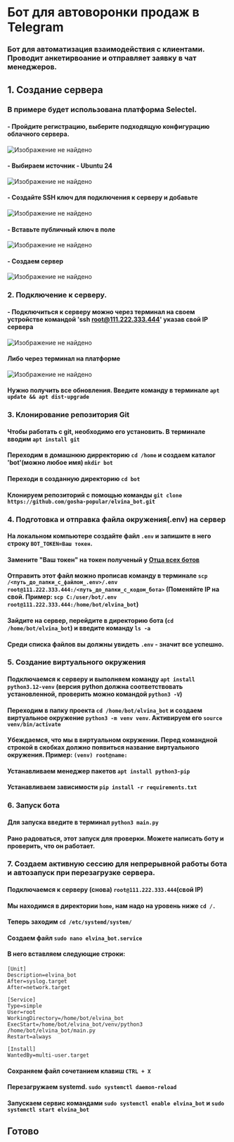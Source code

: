 # Бот для автоворонки продаж в Telegram

### Бот для автоматизация взаимодействия с клиентами. Проводит анкетирвоание и отправляет заявку в чат менеджеров.

## 1. Создание сервера
### В примере будет использована платформа Selectel.
#### - Пройдите регистрацию, выберите подходящую конфигурацию облачного сервера.

![Изображение не найдено](readme_image/1.png)

#### - Выбираем источник - Ubuntu 24
![Изображение не найдено](readme_image/2.png)
#### - Создайте SSH ключ для подключения к серверу и добавьте
![Изображение не найдено](readme_image/3.png)
#### - Вставьте публичный ключ в поле
![Изображение не найдено](readme_image/4.png)
#### - Создаем сервер
![Изображение не найдено](readme_image/5.png)
### 2. Подключение к серверу.
#### - Подключиться к серверу можно через терминал на своем устройстве командой 'ssh root@111.222.333.444' указав свой IP сервера
![Изображение не найдено](readme_image/6.png)
#### Либо через терминал на платформе 
![Изображение не найдено](readme_image/7.png)
#### Нужно получить все обновления. Введите команду в терминале `apt update && apt dist-upgrade`
### 3. Клонирование репозитория Git 
#### Чтобы работать с git, необходимо его установить. В терминале вводим `apt install git`
#### Переходим в домашнюю дирректорию `cd /home` и создаем каталог 'bot'(можно любое имя) `mkdir bot`
#### Переходи в созданную директорию `cd bot`
#### Клонируем репозиторий с помощью команды `git clone https://github.com/gosha-popular/elvina_bot.git`
### 4. Подготовка и отправка файла окружения(.env) на сервер
#### На локальном компьютере создайте файл `.env` и запишите в него строку `BOT_TOKEN=Ваш токен`.
#### Замените "Ваш токен" на токен полученый у [Отца всех ботов](https://t.me/BotFather)
#### Отправить этот файл можно прописав команду в терминале `scp /<путь_до_папки_с_файлом_.env>/.env root@111.222.333.444:/<путь_до_папки_с_кодом_бота>` (Поменяйте IP на свой. Пример: `scp C:/user/bot/.env root@111.222.333.444:/home/bot/elvina_bot`)
#### Зайдите на сервер, перейдите в директорию бота (`cd /home/bot/elvina_bot`) и введите команду `ls -a`
#### Среди списка файлов вы должны увидеть `.env` - значит все успешно.
### 5. Создание виртуального окружения
#### Подключаемся к серверу и выполняем команду `apt install python3.12-venv` (версия python должна соответствовать установленной, проверить можно командой `python3 -V`)
#### Переходим в папку проекта `cd /home/bot/elvina_bot` и создаем виртуальное окружение `python3 -m venv venv`. Активируем его `source venv/bin/activate`
#### Убеждаемся, что мы в виртуальном окружении. Перед командной строкой в скобках должно появиться название виртуального окружения. Пример: `(venv) root@name:`
#### Устанавливаем менеджер пакетов `apt install python3-pip`
#### Устанавливаем зависимости `pip install -r requirements.txt`
### 6. Запуск бота
#### Для запуска введите в терминал `python3 main.py`
#### Рано радоваться, этот запуск для проверки. Можете написать боту и проверить, что он работает.
### 7. Создаем активную сессию для непрерывной работы бота и автозапуск при перезагрузке сервера.
#### Подключаемся к серверу (снова) `root@111.222.333.444`(свой IP)
#### Мы находимся в директории `home`, нам надо на уровень ниже `cd /.`
#### Теперь заходим `cd /etc/systemd/system/`
#### Создаем файл `sudo nano elvina_bot.service`
#### В него вставляем следующие строки:
`[Unit]`  
`Description=elvina_bot`  
`After=syslog.target`  
`After=network.target`  

`[Service]`  
`Type=simple`  
`User=root`  
`WorkingDirectory=/home/bot/elvina_bot`  
`ExecStart=/home/bot/elvina_bot/venv/python3 /home/bot/elvina_bot/main.py`  
`Restart=always`  

`[Install]`  
`WantedBy=multi-user.target`  

#### Сохраняем файл сочетанием клавиш `CTRL + X`
#### Перезагружаем systemd. `sudo systemctl daemon-reload`
#### Запускаем сервис командами `sudo systemctl enable elvina_bot` и `sudo systemctl start elvina_bot`
## Готово
